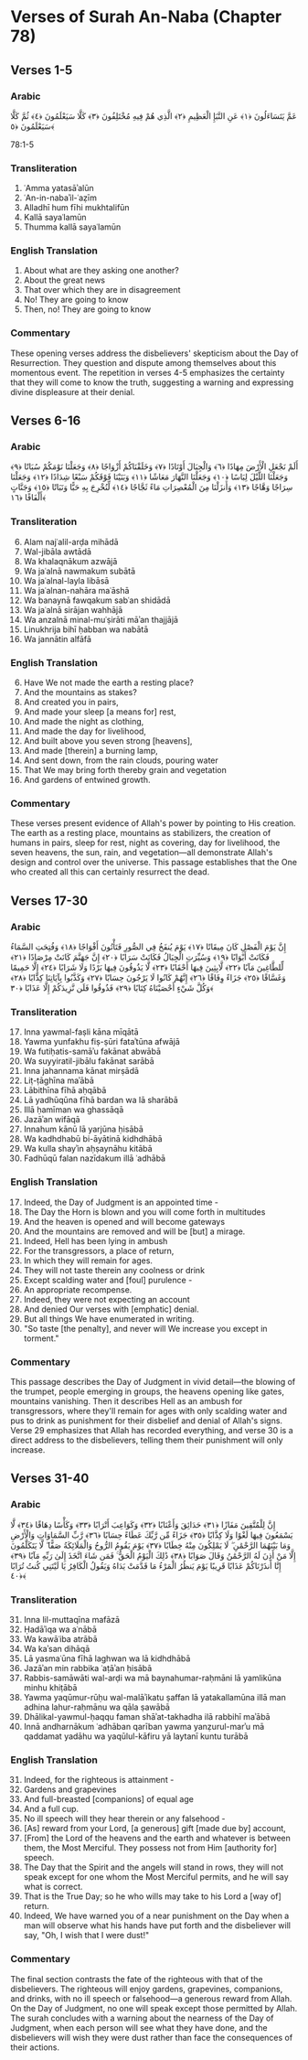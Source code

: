 # Verses of Surah An-Naba (Chapter 78)

## Verses 1-5

### Arabic
عَمَّ يَتَسَاءَلُونَ ﴿١﴾ عَنِ النَّبَإِ الْعَظِيمِ ﴿٢﴾ الَّذِي هُمْ فِيهِ مُخْتَلِفُونَ ﴿٣﴾ كَلَّا سَيَعْلَمُونَ ﴿٤﴾ ثُمَّ كَلَّا سَيَعْلَمُونَ ﴿٥﴾


78:1-5
### Transliteration
1. ʿAmma yatasāʾalūn
2. ʿAn-in-nabaʾil-ʿaẓīm
3. Alladhī hum fīhi mukhtalifūn
4. Kallā sayaʿlamūn
5. Thumma kallā sayaʿlamūn

### English Translation
1. About what are they asking one another?
2. About the great news
3. That over which they are in disagreement
4. No! They are going to know
5. Then, no! They are going to know

### Commentary
These opening verses address the disbelievers' skepticism about the Day of Resurrection. They question and dispute among themselves about this momentous event. The repetition in verses 4-5 emphasizes the certainty that they will come to know the truth, suggesting a warning and expressing divine displeasure at their denial.

## Verses 6-16

### Arabic
أَلَمْ نَجْعَلِ الْأَرْضَ مِهَادًا ﴿٦﴾ وَالْجِبَالَ أَوْتَادًا ﴿٧﴾ وَخَلَقْنَاكُمْ أَزْوَاجًا ﴿٨﴾ وَجَعَلْنَا نَوْمَكُمْ سُبَاتًا ﴿٩﴾ وَجَعَلْنَا اللَّيْلَ لِبَاسًا ﴿١٠﴾ وَجَعَلْنَا النَّهَارَ مَعَاشًا ﴿١١﴾ وَبَنَيْنَا فَوْقَكُمْ سَبْعًا شِدَادًا ﴿١٢﴾ وَجَعَلْنَا سِرَاجًا وَهَّاجًا ﴿١٣﴾ وَأَنزَلْنَا مِنَ الْمُعْصِرَاتِ مَاءً ثَجَّاجًا ﴿١٤﴾ لِّنُخْرِجَ بِهِ حَبًّا وَنَبَاتًا ﴿١٥﴾ وَجَنَّاتٍ أَلْفَافًا ﴿١٦﴾

### Transliteration
6. Alam najʿalil-arḍa mihādā
7. Wal-jibāla awtādā
8. Wa khalaqnākum azwājā
9. Wa jaʿalnā nawmakum subātā
10. Wa jaʿalnal-layla libāsā
11. Wa jaʿalnan-nahāra maʿāshā
12. Wa banaynā fawqakum sabʿan shidādā
13. Wa jaʿalnā sirājan wahhājā
14. Wa anzalnā minal-muʿṣirāti māʾan thajjājā
15. Linukhrija bihī ḥabban wa nabātā
16. Wa jannātin alfāfā

### English Translation
6. Have We not made the earth a resting place?
7. And the mountains as stakes?
8. And created you in pairs,
9. And made your sleep [a means for] rest,
10. And made the night as clothing,
11. And made the day for livelihood,
12. And built above you seven strong [heavens],
13. And made [therein] a burning lamp,
14. And sent down, from the rain clouds, pouring water
15. That We may bring forth thereby grain and vegetation
16. And gardens of entwined growth.

### Commentary
These verses present evidence of Allah's power by pointing to His creation. The earth as a resting place, mountains as stabilizers, the creation of humans in pairs, sleep for rest, night as covering, day for livelihood, the seven heavens, the sun, rain, and vegetation—all demonstrate Allah's design and control over the universe. This passage establishes that the One who created all this can certainly resurrect the dead.

## Verses 17-30

### Arabic
إِنَّ يَوْمَ الْفَصْلِ كَانَ مِيقَاتًا ﴿١٧﴾ يَوْمَ يُنفَخُ فِي الصُّورِ فَتَأْتُونَ أَفْوَاجًا ﴿١٨﴾ وَفُتِحَتِ السَّمَاءُ فَكَانَتْ أَبْوَابًا ﴿١٩﴾ وَسُيِّرَتِ الْجِبَالُ فَكَانَتْ سَرَابًا ﴿٢٠﴾ إِنَّ جَهَنَّمَ كَانَتْ مِرْصَادًا ﴿٢١﴾ لِّلطَّاغِينَ مَآبًا ﴿٢٢﴾ لَّابِثِينَ فِيهَا أَحْقَابًا ﴿٢٣﴾ لَّا يَذُوقُونَ فِيهَا بَرْدًا وَلَا شَرَابًا ﴿٢٤﴾ إِلَّا حَمِيمًا وَغَسَّاقًا ﴿٢٥﴾ جَزَاءً وِفَاقًا ﴿٢٦﴾ إِنَّهُمْ كَانُوا لَا يَرْجُونَ حِسَابًا ﴿٢٧﴾ وَكَذَّبُوا بِآيَاتِنَا كِذَّابًا ﴿٢٨﴾ وَكُلَّ شَيْءٍ أَحْصَيْنَاهُ كِتَابًا ﴿٢٩﴾ فَذُوقُوا فَلَن نَّزِيدَكُمْ إِلَّا عَذَابًا ﴿٣٠﴾

### Transliteration
17. Inna yawmal-faṣli kāna mīqātā
18. Yawma yunfakhu fiṣ-ṣūri fataʾtūna afwājā
19. Wa futiḥatis-samāʾu fakānat abwābā
20. Wa suyyiratil-jibālu fakānat sarābā
21. Inna jahannama kānat mirṣādā
22. Liṭ-ṭāghīna maʾābā
23. Lābithīna fīhā aḥqābā
24. Lā yadhūqūna fīhā bardan wa lā sharābā
25. Illā ḥamīman wa ghassāqā
26. Jazāʾan wifāqā
27. Innahum kānū lā yarjūna ḥisābā
28. Wa kadhdhabū bi-āyātinā kidhdhābā
29. Wa kulla shayʾin aḥṣaynāhu kitābā
30. Fadhūqū falan nazīdakum illā ʿadhābā

### English Translation
17. Indeed, the Day of Judgment is an appointed time -
18. The Day the Horn is blown and you will come forth in multitudes
19. And the heaven is opened and will become gateways
20. And the mountains are removed and will be [but] a mirage.
21. Indeed, Hell has been lying in ambush
22. For the transgressors, a place of return,
23. In which they will remain for ages.
24. They will not taste therein any coolness or drink
25. Except scalding water and [foul] purulence -
26. An appropriate recompense.
27. Indeed, they were not expecting an account
28. And denied Our verses with [emphatic] denial.
29. But all things We have enumerated in writing.
30. "So taste [the penalty], and never will We increase you except in torment."

### Commentary
This passage describes the Day of Judgment in vivid detail—the blowing of the trumpet, people emerging in groups, the heavens opening like gates, mountains vanishing. Then it describes Hell as an ambush for transgressors, where they'll remain for ages with only scalding water and pus to drink as punishment for their disbelief and denial of Allah's signs. Verse 29 emphasizes that Allah has recorded everything, and verse 30 is a direct address to the disbelievers, telling them their punishment will only increase.

## Verses 31-40

### Arabic
إِنَّ لِلْمُتَّقِينَ مَفَازًا ﴿٣١﴾ حَدَائِقَ وَأَعْنَابًا ﴿٣٢﴾ وَكَوَاعِبَ أَتْرَابًا ﴿٣٣﴾ وَكَأْسًا دِهَاقًا ﴿٣٤﴾ لَّا يَسْمَعُونَ فِيهَا لَغْوًا وَلَا كِذَّابًا ﴿٣٥﴾ جَزَاءً مِّن رَّبِّكَ عَطَاءً حِسَابًا ﴿٣٦﴾ رَّبِّ السَّمَاوَاتِ وَالْأَرْضِ وَمَا بَيْنَهُمَا الرَّحْمَٰنِ ۖ لَا يَمْلِكُونَ مِنْهُ خِطَابًا ﴿٣٧﴾ يَوْمَ يَقُومُ الرُّوحُ وَالْمَلَائِكَةُ صَفًّا ۖ لَّا يَتَكَلَّمُونَ إِلَّا مَنْ أَذِنَ لَهُ الرَّحْمَٰنُ وَقَالَ صَوَابًا ﴿٣٨﴾ ذَٰلِكَ الْيَوْمُ الْحَقُّ ۚ فَمَن شَاءَ اتَّخَذَ إِلَىٰ رَبِّهِ مَآبًا ﴿٣٩﴾ إِنَّا أَنذَرْنَاكُمْ عَذَابًا قَرِيبًا يَوْمَ يَنظُرُ الْمَرْءُ مَا قَدَّمَتْ يَدَاهُ وَيَقُولُ الْكَافِرُ يَا لَيْتَنِي كُنتُ تُرَابًا ﴿٤٠﴾

### Transliteration
31. Inna lil-muttaqīna mafāzā
32. Ḥadāʾiqa wa aʿnābā
33. Wa kawāʿiba atrābā
34. Wa kaʾsan dihāqā
35. Lā yasmaʿūna fīhā laghwan wa lā kidhdhābā
36. Jazāʾan min rabbika ʿaṭāʾan ḥisābā
37. Rabbis-samāwāti wal-arḍi wa mā baynahumar-raḥmāni lā yamlikūna minhu khiṭābā
38. Yawma yaqūmur-rūḥu wal-malāʾikatu ṣaffan lā yatakallamūna illā man adhina lahur-raḥmānu wa qāla ṣawābā
39. Dhālikal-yawmul-ḥaqqu faman shāʾat-takhadha ilā rabbihī maʾābā
40. Innā andharnākum ʿadhāban qarīban yawma yanẓurul-marʾu mā qaddamat yadāhu wa yaqūlul-kāfiru yā laytanī kuntu turābā

### English Translation
31. Indeed, for the righteous is attainment -
32. Gardens and grapevines
33. And full-breasted [companions] of equal age
34. And a full cup.
35. No ill speech will they hear therein or any falsehood -
36. [As] reward from your Lord, [a generous] gift [made due by] account,
37. [From] the Lord of the heavens and the earth and whatever is between them, the Most Merciful. They possess not from Him [authority for] speech.
38. The Day that the Spirit and the angels will stand in rows, they will not speak except for one whom the Most Merciful permits, and he will say what is correct.
39. That is the True Day; so he who wills may take to his Lord a [way of] return.
40. Indeed, We have warned you of a near punishment on the Day when a man will observe what his hands have put forth and the disbeliever will say, "Oh, I wish that I were dust!"

### Commentary
The final section contrasts the fate of the righteous with that of the disbelievers. The righteous will enjoy gardens, grapevines, companions, and drinks, with no ill speech or falsehood—a generous reward from Allah. On the Day of Judgment, no one will speak except those permitted by Allah. The surah concludes with a warning about the nearness of the Day of Judgment, when each person will see what they have done, and the disbelievers will wish they were dust rather than face the consequences of their actions.